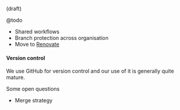 (draft)

@todo

- Shared workflows
- Branch protection across organisation
- Move to [Renovate](https://github.com/renovatebot/renovate)


#### Version control
We use GitHub for version control and our use of it is generally quite mature.

Some open questions

- Merge strategy
